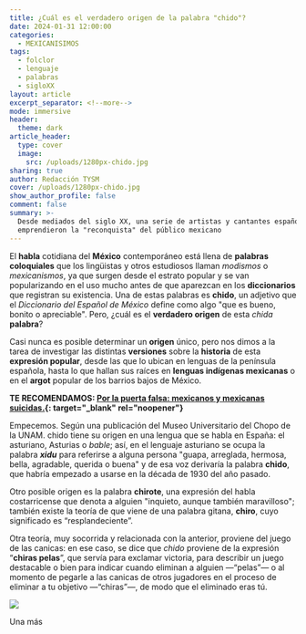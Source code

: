 ```yaml
---
title: ¿Cuál es el verdadero origen de la palabra "chido"?
date: 2024-01-31 12:00:00
categories:
  - MEXICANISIMOS
tags:
  - folclor
  - lenguaje
  - palabras
  - sigloXX
layout: article
excerpt_separator: <!--more-->
mode: immersive
header:
  theme: dark
article_header:
  type: cover
  image:
    src: /uploads/1280px-chido.jpg
sharing: true
author: Redacción TYSM
cover: /uploads/1280px-chido.jpg
show_author_profile: false
comment: false
summary: >-
  Desde mediados del siglo XX, una serie de artistas y cantantes españoles
  emprendieron la "reconquista" del público mexicano
---
```

El **habla** cotidiana del **México** contemporáneo está llena de **palabras** **coloquiales** que los lingüistas y otros estudiosos llaman *modismos*&nbsp;o *mexicanismos*, ya que surgen desde el estrato popular y se van popularizando en el uso mucho antes de que aparezcan en los **diccionarios** que registran su existencia. Una de estas palabras es **chido**, un adjetivo que el *Diccionario del Español de México* define como algo "que es bueno, bonito o apreciable". Pero, ¿cuál es el **verdadero origen** de esta *chida* **palabra**?

Casi nunca es posible determinar un **origen** único, pero nos dimos a la tarea de investigar las distintas **versiones** sobre la **historia** de esta **expresión popular**, desde las que lo ubican en lenguas de la península española, hasta lo que hallan sus raíces en **lenguas indígenas mexicanas** o en el **argot** popular de los barrios bajos de México.

**TE RECOMENDAMOS: [Por la puerta falsa: mexicanos y mexicanas suicidas.](https://blog.tonoysumariachi.com/mexicanisimos/2023/11/22/por-la-puerta-falsa-mexicanos-y-mexicanas-suicidad.html){: target="_blank" rel="noopener"}**

Empecemos. Según una publicación del Museo Universitario del Chopo de la UNAM. chido tiene su origen en una lengua que se habla en España: el asturiano, Asturias o *bable*; así, en el lenguaje asturiano se ocupa la palabra&nbsp;***xidu***&nbsp;para referirse a alguna persona "guapa, arreglada, hermosa, bella, agradable, querida o buena" y de esa voz derivaría la palabra&nbsp;**chido**, que habría empezado a usarse en la década de 1930 del año pasado.

Otro posible origen es la palabra&nbsp;**chirote**, una expresión del habla costarricense que denota a alguien "inquieto, aunque también maravilloso"; también existe la teoría de que viene de una palabra gitana,&nbsp;**chiro**, cuyo significado es “resplandeciente”.&nbsp;

Otra teoría, muy socorrida y relacionada con la anterior, proviene del juego de las canicas: en ese caso, se dice que *chido* proviene de la expresión “**chiras pelas**”, que servía para exclamar victoria, para describir un juego destacable o bien para indicar cuando eliminan a alguien —“pelas”— o al momento de pegarle a las canicas de otros jugadores en el proceso de eliminar a tu objetivo —“chiras”—, de modo que el eliminado eras tú.

![](https://upload.wikimedia.org/wikipedia/commons/thumb/8/83/Marble_collector_-_Flickr_-_smkybear.jpg/640px-Marble_collector_-_Flickr_-_smkybear.jpg)

Una más



&nbsp;